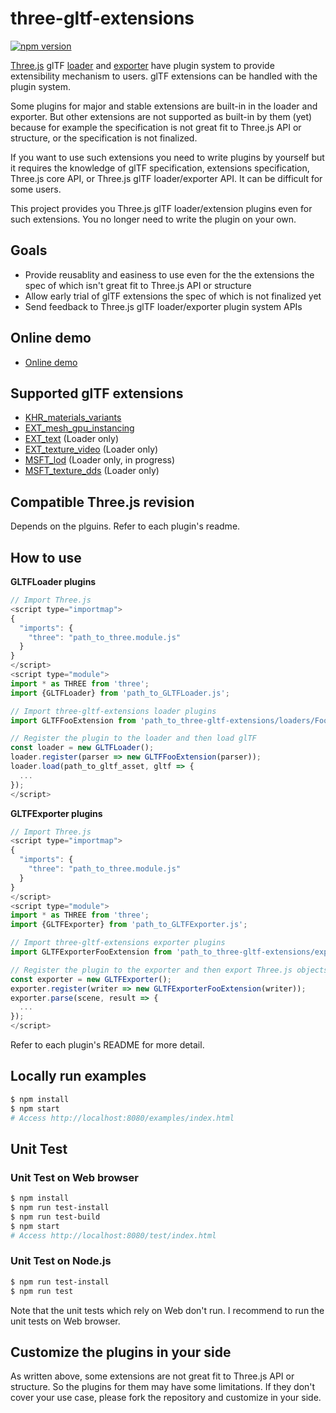 # three-gltf-extensions

[![npm version](https://badge.fury.io/js/three-gltf-extensions.svg)](https://badge.fury.io/js/three-gltf-extensions)

[Three.js](https://threejs.org) glTF [loader](https://threejs.org/docs/#examples/en/loaders/GLTFLoader) and [exporter](https://threejs.org/docs/#examples/en/exporters/GLTFExporter) have plugin system to provide extensibility mechanism to users. glTF extensions can be handled with the plugin system.

Some plugins for major and stable extensions are built-in in the loader and exporter. But other extensions are not supported as built-in by them (yet) because for example the specification is not great fit to Three.js API or structure, or the specification is not finalized.

If you want to use such extensions you need to write plugins by yourself but it requires the knowledge of glTF specification, extensions specification, Three.js core API, or Three.js glTF loader/exporter API. It can be difficult for some users.

This project provides you Three.js glTF loader/extension plugins even for such extensions. You no longer need to write the plugin on your own.

## Goals

* Provide reusablity and easiness to use even for the the extensions the spec of which isn't great fit to Three.js API or structure
* Allow early trial of glTF extensions the spec of which is not finalized yet
* Send feedback to Three.js glTF loader/exporter plugin system APIs

## Online demo

* [Online demo](https://rawcdn.githack.com/takahirox/three-gltf-extensions/0ee8c11a8e5fdb2430a8af1837573f34e9714e8c/examples/index.html)

## Supported glTF extensions

* [KHR_materials_variants](https://github.com/KhronosGroup/glTF/tree/master/extensions/2.0/Khronos/KHR_materials_variants)
* [EXT_mesh_gpu_instancing](https://github.com/KhronosGroup/glTF/tree/master/extensions/2.0/Vendor/EXT_mesh_gpu_instancing)
* [EXT_text](https://github.com/takahirox/EXT_text) (Loader only)
* [EXT_texture_video](https://github.com/takahirox/EXT_texture_video) (Loader only)
* [MSFT_lod](https://github.com/KhronosGroup/glTF/tree/master/extensions/2.0/Vendor/MSFT_lod) (Loader only, in progress)
* [MSFT_texture_dds](https://github.com/KhronosGroup/glTF/tree/master/extensions/2.0/Vendor/MSFT_texture_dds) (Loader only)

## Compatible Three.js revision

Depends on the plguins. Refer to each plugin's readme.

## How to use

**GLTFLoader plugins**

```javascript
// Import Three.js
<script type="importmap">
{
  "imports": {
    "three": "path_to_three.module.js"
  }
}
</script>
<script type="module">
import * as THREE from 'three';
import {GLTFLoader} from 'path_to_GLTFLoader.js';

// Import three-gltf-extensions loader plugins
import GLTFFooExtension from 'path_to_three-gltf-extensions/loaders/Foo_extension/Foo_extension.js';

// Register the plugin to the loader and then load glTF
const loader = new GLTFLoader();
loader.register(parser => new GLTFFooExtension(parser));
loader.load(path_to_gltf_asset, gltf => {
  ...
});
</script>
```


**GLTFExporter plugins**

```javascript
// Import Three.js
<script type="importmap">
{
  "imports": {
    "three": "path_to_three.module.js"
  }
}
</script>
<script type="module">
import * as THREE from 'three';
import {GLTFExporter} from 'path_to_GLTFExporter.js';

// Import three-gltf-extensions exporter plugins
import GLTFExporterFooExtension from 'path_to_three-gltf-extensions/exporters/Foo_extension/Foo_extension_exporter.js';

// Register the plugin to the exporter and then export Three.js objects
const exporter = new GLTFExporter();
exporter.register(writer => new GLTFExporterFooExtension(writer));
exporter.parse(scene, result => {
  ...
});
</script>
```

Refer to each plugin's README for more detail.


## Locally run examples

```sh
$ npm install
$ npm start
# Access http://localhost:8080/examples/index.html
```

## Unit Test

### Unit Test on Web browser

```sh
$ npm install
$ npm run test-install
$ npm run test-build
$ npm start
# Access http://localhost:8080/test/index.html
```

### Unit Test on Node.js


```sh
$ npm run test-install
$ npm run test
```

Note that the unit tests which rely on Web don't run. I recommend to run the unit tests on Web browser.

## Customize the plugins in your side

As written above, some extensions are not great fit to Three.js API or structure. So the plugins for them may have some limitations. If they don't cover your use case, please fork the repository and customize in your side.
